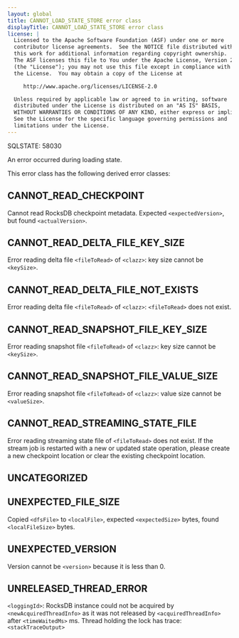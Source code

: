 ```yaml
---
layout: global
title: CANNOT_LOAD_STATE_STORE error class
displayTitle: CANNOT_LOAD_STATE_STORE error class
license: |
  Licensed to the Apache Software Foundation (ASF) under one or more
  contributor license agreements.  See the NOTICE file distributed with
  this work for additional information regarding copyright ownership.
  The ASF licenses this file to You under the Apache License, Version 2.0
  (the "License"); you may not use this file except in compliance with
  the License.  You may obtain a copy of the License at

     http://www.apache.org/licenses/LICENSE-2.0

  Unless required by applicable law or agreed to in writing, software
  distributed under the License is distributed on an "AS IS" BASIS,
  WITHOUT WARRANTIES OR CONDITIONS OF ANY KIND, either express or implied.
  See the License for the specific language governing permissions and
  limitations under the License.
---
```


<!--
  DO NOT EDIT THIS FILE.
  It was generated automatically by `org.apache.spark.SparkThrowableSuite`.
-->

SQLSTATE: 58030

An error occurred during loading state.

This error class has the following derived error classes:

## CANNOT_READ_CHECKPOINT

Cannot read RocksDB checkpoint metadata. Expected `<expectedVersion>`, but found `<actualVersion>`.

## CANNOT_READ_DELTA_FILE_KEY_SIZE

Error reading delta file `<fileToRead>` of `<clazz>`: key size cannot be `<keySize>`.

## CANNOT_READ_DELTA_FILE_NOT_EXISTS

Error reading delta file `<fileToRead>` of `<clazz>`: `<fileToRead>` does not exist.

## CANNOT_READ_SNAPSHOT_FILE_KEY_SIZE

Error reading snapshot file `<fileToRead>` of `<clazz>`: key size cannot be `<keySize>`.

## CANNOT_READ_SNAPSHOT_FILE_VALUE_SIZE

Error reading snapshot file `<fileToRead>` of `<clazz>`: value size cannot be `<valueSize>`.

## CANNOT_READ_STREAMING_STATE_FILE

Error reading streaming state file of `<fileToRead>` does not exist. If the stream job is restarted with a new or updated state operation, please create a new checkpoint location or clear the existing checkpoint location.

## UNCATEGORIZED



## UNEXPECTED_FILE_SIZE

Copied `<dfsFile>` to `<localFile>`, expected `<expectedSize>` bytes, found `<localFileSize>` bytes.

## UNEXPECTED_VERSION

Version cannot be `<version>` because it is less than 0.

## UNRELEASED_THREAD_ERROR

`<loggingId>`: RocksDB instance could not be acquired by `<newAcquiredThreadInfo>` as it was not released by `<acquiredThreadInfo>` after `<timeWaitedMs>` ms.
Thread holding the lock has trace: `<stackTraceOutput>`



